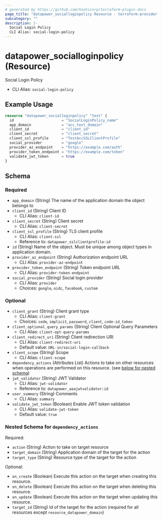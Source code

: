 ```yaml
---
# generated by https://github.com/hashicorp/terraform-plugin-docs
page_title: "datapower_socialloginpolicy Resource - terraform-provider-datapower"
subcategory: ""
description: |-
  Social Login Policy
  CLI Alias: social-login-policy
---
```


# datapower_socialloginpolicy (Resource)

Social Login Policy
  - CLI Alias: `social-login-policy`

## Example Usage

```terraform
resource "datapower_socialloginpolicy" "test" {
  id                      = "SocialLoginPolicy_name"
  app_domain              = "acc_test_domain"
  client_id               = "client_id"
  client_secret           = "client_secret"
  client_ssl_profile      = "TestAccSSLClientProfile"
  social_provider         = "google"
  provider_az_endpoint    = "https://example.com/auth"
  provider_token_endpoint = "https://example.com/token"
  validate_jwt_token      = true
}
```

<!-- schema generated by tfplugindocs -->
## Schema

### Required

- `app_domain` (String) The name of the application domain the object belongs to
- `client_id` (String) Client ID
  - CLI Alias: `client-id`
- `client_secret` (String) Client secret
  - CLI Alias: `client-secret`
- `client_ssl_profile` (String) TLS client profile
  - CLI Alias: `client-ssl`
  - Reference to: `datapower_sslclientprofile:id`
- `id` (String) Name of the object. Must be unique among object types in application domain.
- `provider_az_endpoint` (String) Authorization endpoint URL
  - CLI Alias: `provider-az-endpoint`
- `provider_token_endpoint` (String) Token endpoint URL
  - CLI Alias: `provider-token-endpoint`
- `social_provider` (String) Social login provider
  - CLI Alias: `provider`
  - Choices: `google`, `oidc`, `facebook`, `custom`

### Optional

- `client_grant` (String) Client grant type
  - CLI Alias: `client-grant`
  - Choices: `code`, `implicit`, `password`, `client`, `code-id_token`
- `client_optional_query_params` (String) Client Optional Query Parameters
  - CLI Alias: `client-opt-query-params`
- `client_redirect_uri` (String) Client redirection URI
  - CLI Alias: `client-redirect-uri`
  - Default value: `URL-in/social-login-callback`
- `client_scope` (String) Scope
  - CLI Alias: `client-scope`
- `dependency_actions` (Attributes List) Actions to take on other resources when operations are performed on this resource. (see [below for nested schema](#nestedatt--dependency_actions))
- `jwt_validator` (String) JWT Validator
  - CLI Alias: `jwt-validator`
  - Reference to: `datapower_aaajwtvalidator:id`
- `user_summary` (String) Comments
  - CLI Alias: `summary`
- `validate_jwt_token` (Boolean) Enable JWT token validation
  - CLI Alias: `validate-jwt-token`
  - Default value: `true`

<a id="nestedatt--dependency_actions"></a>
### Nested Schema for `dependency_actions`

Required:

- `action` (String) Action to take on target resource
- `target_domain` (String) Application domain of the target for the action
- `target_type` (String) Resource type of the target for the action

Optional:

- `on_create` (Boolean) Execute this action on the target when creating this resource.
- `on_delete` (Boolean) Execute this action on the target when deleting this resource.
- `on_update` (Boolean) Execute this action on the target when updating this resource.
- `target_id` (String) Id of the target for the action (required for all resources except `resource_datapower_domain`)

